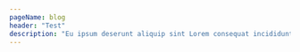 ```yaml
---
pageName: blog
header: "Test"
description: "Eu ipsum deserunt aliquip sint Lorem consequat incididunt proident nostrud do incididunt. Nisi occaecat culpa occaecat consectetur cupidatat aute magna laboris mollit fugiat elit officia enim. Adipisicing aute est sint Lorem id deserunt laboris in Lorem Lorem incididunt enim. Cupidatat sunt aliquip ea consequat aliquip cupidatat fugiat in. Id nisi adipisicing esse tempor anim duis velit incididunt deserunt enim ipsum pariatur do magna. Voluptate minim eiusmod cillum dolor ad est elit ea pariatur esse cupidatat nulla enim veniam."
---
```

